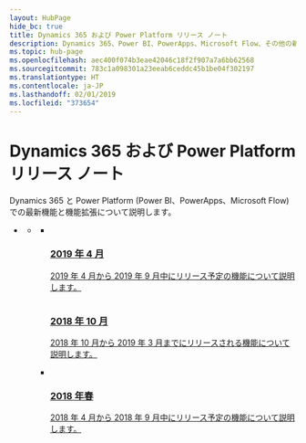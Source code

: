 ```yaml
---
layout: HubPage
hide_bc: true
title: Dynamics 365 および Power Platform リリース ノート
description: Dynamics 365、Power BI、PowerApps、Microsoft Flow、その他の新機能について紹介します (Sales、Service、Marketing、Operations、Finance、Talent、Retail 関連の新機能を含む)。
ms.topic: hub-page
ms.openlocfilehash: aec400f074b3eae42046c18f2f907a7a6bb62568
ms.sourcegitcommit: 783c1a098301a23eeab6ceddc45b1be04f302197
ms.translationtype: HT
ms.contentlocale: ja-JP
ms.lasthandoff: 02/01/2019
ms.locfileid: "373654"
---
```

<div id="main" class="v2">
<div class="container">
    <h1>Dynamics 365 および Power Platform リリース ノート</h1>
    <p>Dynamics 365 と Power Platform (Power BI、PowerApps、Microsoft Flow) での最新機能と機能拡張について説明します。 </p>
    <ul class="pivots">
        <li>
            <a href="#products" data-linktype="self-bookmark"></a>
            <ul id="products">
                <li>
                    <a href="#products1" data-linktype="self-bookmark"></a>
                    <ul id="products1" class="cardsC cols cols3">
                        <li>
                <a href="/business-applications-release-notes/April19/index" title="2019 年 4 月" data-linktype="absolute-path">
                                <div class="cardSize">
                                    <div class="cardPadding">
                                        <div class="card">
                                            <div class="cardImageOuter">
                                                <div class="cardImage">
                                                    <img data-scaleimage="media/april2019.jpg" src="media/april2019.jpg" alt="" data-linktype="relative-path">
                                                </div>
                                            </div>
                                            <div class="cardText">
                                                <h3>2019 年 4 月</h3>
                            <p>2019 年 4 月から 2019 年 9 月中にリリース予定の機能について説明します。</p>
                                            </div>
                                        </div>
                                    </div>
                                </div>
                            <a href="/business-applications-release-notes/October18/index" title="2018 年 10 月" data-linktype="absolute-path">
                                <div class="cardSize">
                                    <div class="cardPadding">
                                        <div class="card">
                                            <div class="cardImageOuter">
                                                <div class="cardImage">
                                                    <img data-scaleimage="media/october2018.jpg" src="media/october2018.jpg" alt="" data-linktype="relative-path">
                                                </div>
                                            </div>
                                            <div class="cardText">
                                                <h3>2018 年 10 月</h3>
                            <p>2018 年 10 月から 2019 年 3 月までにリリースされる機能について説明します。</p>
                                            </div>
                                        </div>
                                    </div>
                                </div>
                            </a>
                        </li>
                        <li>
                            <a href="/business-applications-release-notes/April18/index" title="2018 年春" data-linktype="absolute-path">
                                <div class="cardSize">
                                    <div class="cardPadding">
                                        <div class="card">
                                            <div class="cardImageOuter">
                                                <div class="cardImage">
                                                    <img data-scaleimage="media/spring.png" src="media/spring.png" alt="" data-linktype="relative-path">
                                                </div>
                                            </div>
                                            <div class="cardText">
                                                <h3>2018 年春</h3>
                                                <p>2018 年 4 月から 2018 年 9 月中にリリース予定の機能について説明します。</p>
                                            </div>
                                        </div>
                                    </div>
                                </div>
                            </a>
                        </li>
                    </ul>                    
                </li>
            </ul>            
        </li>
    </ul>
    <p></p>
</div>
</div>

